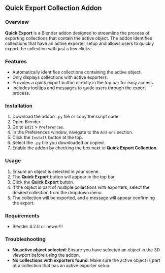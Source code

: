 ## Quick Export Collection Addon

### Overview

**Quick Export** is a Blender addon designed to streamline the process of exporting collections that contain the active object. The addon identifies collections that have an active exporter setup and allows users to quickly export the collection with just a few clicks.

### Features

- Automatically identifies collections containing the active object.
- Only displays collections with active exporters.
- Provides a quick export button directly in the top bar for easy access.
- Includes tooltips and messages to guide users through the export process.

### Installation

1. Download the addon `.py` file or copy the script code.
2. Open Blender.
3. Go to `Edit` > `Preferences`.
4. In the Preferences window, navigate to the `Add-ons` section.
5. Click the `Install` button at the top.
6. Select the `.py` file you downloaded or copied.
7. Enable the addon by checking the box next to **Quick Export Collection**.

### Usage

1. Ensure an object is selected in your scene.
2. The **Quick Export** button will appear in the top bar.
3. Click the **Quick Export** button.
4. If the object is part of multiple collections with exporters, select the desired collection from the dropdown menu.
5. The collection will be exported, and a message will appear confirming the export.

### Requirements

- Blender 4.2.0 or newer!!!

### Troubleshooting

- **No active object selected**: Ensure you have selected an object in the 3D viewport before using the addon.
- **No collections with exporters found**: Make sure the active object is part of a collection that has an active exporter setup.




